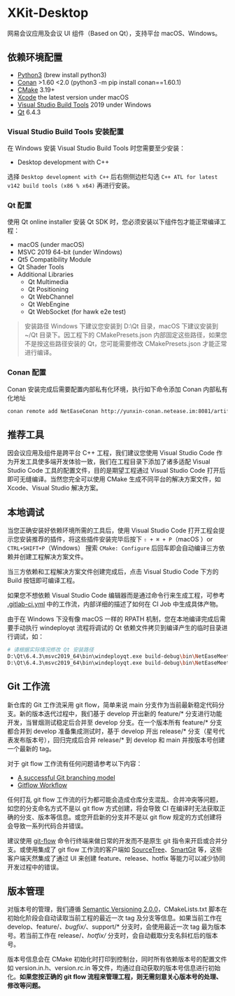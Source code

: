# XKit-Desktop

网易会议应用及会议 UI 组件（Based on Qt），支持平台 macOS、Windows。

## 依赖环境配置

 - [Python3](https://www.python.org/downloads/) (brew install python3)
 - [Conan](https://conan.io/downloads.html) >1.60 <2.0 (python3 -m pip install conan==1.60.1)
 - [CMake](https://cmake.org/download/) 3.19+
 - [Xcode](https://developer.apple.com/xcode/) the latest version under macOS
 - [Visual Studio Build Tools](https://visualstudio.microsoft.com/zh-hans/vs/older-downloads/) 2019 under Windows
 - [Qt](http://mirrors.ustc.edu.cn/qtproject/archive/online_installers/4.6/) 6.4.3

### Visual Studio Build Tools 安装配置

在 Windows 安装 Visual Studio Build Tools 时您需要至少安装：

 - Desktop development with C++

选择 `Desktop development with C++` 后右侧侧边栏勾选 `C++ ATL for latest v142 build tools (x86 % x64)` 再进行安装。

### Qt 配置

使用 Qt online installer 安装 Qt SDK 时，您必须安装以下组件包才能正常编译工程：

 - macOS (under macOS)
 - MSVC 2019 64-bit (under Windows)
 - Qt5 Compatibility Module
 - Qt Shader Tools
 - Additional Libraries
    - Qt Multimedia
    - Qt Positioning
    - Qt WebChannel
    - Qt WebEngine
    - Qt WebSocket (for hawk e2e test)

 > 安装路径 Windows 下建议您安装到 D:\Qt 目录，macOS 下建议安装到 ~/Qt 目录下。因工程下的 CMakePresets.json 内部固定这些路径，如果您不是按这些路径安装的 Qt，您可能需要修改 CMakePresets.json 才能正常进行编译。

### Conan 配置

Conan 安装完成后需要配置内部私有化环境，执行如下命令添加 Conan 内部私有化地址

```bash
conan remote add NetEaseConan http://yunxin-conan.netease.im:8081/artifactory/api/conan/NetEaseConan
```

## 推荐工具

因会议应用及组件是跨平台 C++ 工程，我们建议您使用 Visual Studio Code 作为开发工具使多端开发体验一致，我们在工程目录下添加了诸多适配 Visual Studio Code 工具的配置文件，目的是期望工程通过 Visual Studio Code 打开后即可无缝编译。当然您完全可以使用 CMake 生成不同平台的解决方案文件，如 Xcode、Visual Studio 解决方案。

## 本地调试

当您正确安装好依赖环境所需的工具后，使用 Visual Studio Code 打开工程会提示您安装推荐的插件，将这些插件安装完毕后按下 `⇧ + ⌘ + P`（macOS ）or `CTRL+SHIFT+P`（Windows） 搜索 `CMake: Configure` 后回车即会自动编译三方依赖并创建工程解决方案文件。

当三方依赖和工程解决方案文件创建完成后，点击 Visual Studio Code 下方的 Build 按钮即可编译工程。

如果您不想依赖 Visual Studio Code 编辑器而是通过命令行来生成工程，可参考 [.gitlab-ci.yml](.gitlab-ci.yml) 中的工作流，内部详细的描述了如何在 CI Job 中生成具体产物。

由于在 Windows 下没有像 macOS 一样的 RPATH 机制，您在本地编译完成后需要手动执行 windeployqt 流程将调试的 Qt 依赖文件拷贝到编译产生的临时目录进行调试，如：

```bash
# 请根据实际情况修改 Qt 安装路径
D:\Qt\6.4.3\msvc2019_64\bin\windeployqt.exe build-debug\bin\NetEaseMeetingClient.exe -qmldir=meeting\meeting-ui-sdk\qml
D:\Qt\6.4.3\msvc2019_64\bin\windeployqt.exe build-debug\bin\NetEaseMeeting.exe -qmldir=meeting\meeting-app\qml
```

## Git 工作流

新仓库的 Git 工作流采用 git flow，简单来说 main 分支作为当前最新稳定代码分支。新的版本迭代过程中，我们基于 develop 开出新的 feature/* 分支进行功能开发，当冒烟测试稳定后合并至 develop 分支。在一个版本所有 feature/* 分支都合并到 develop 准备集成测试时，基于 develop 开出 release/* 分支（星号代表发布版本号），回归完成后合并 release/* 到 develop 和 main 并按版本号创建一个最新的 tag。

对于 git flow 工作流有任何问题请参考以下内容：

 - [A successful Git branching model](https://nvie.com/posts/a-successful-git-branching-model/)
 - [Gitflow Workflow](https://www.atlassian.com/git/tutorials/comparing-workflows/gitflow-workflow)

任何打乱 git flow 工作流的行为都可能会造成仓库分支混乱、合并冲突等问题，如您的分支命名方式不是以 git flow 方式创建，将会导致 CI 在编译时无法获取正确的分支、版本等信息。或您开启新的分支并不是以 git flow 规定的方式创建将会导致一系列代码合并错误。

建议使用 [git-flow](https://github.com/nvie/gitflow) 命令行终端来做日常的开发而不是原生 git 指令来开启或合并分支。或使用集成了 git flow 工作流的客户端如 [SourceTree](https://www.sourcetreeapp.com/)、[SmartGit](https://www.syntevo.com/smartgit/) 等，这些客户端天然集成了通过 UI 来创建 feature、release、hotfix 等能力可以减少协同开发过程中的错误。

## 版本管理

对版本号的管理，我们遵循 [Semantic Versioning 2.0.0](https://semver.org/lang/zh-CN/)，CMakeLists.txt 脚本在初始化阶段会自动读取当前工程的最近一次 tag 及分支等信息。如果当前工作在 develop、feature/*、bugfix/*、support/* 分支时，会使用最近一次 tag 最为版本号。若当前工作在 release/*、hotfix/* 分支时，会自动截取分支名斜杠后的版本号。

版本号信息会在 CMake 初始化时打印到控制台，同时所有依赖版本号的配置文件如 version.in.h、version.rc.in 等文件，均通过自动获取的版本号信息进行初始化。**如果您按正确的 git flow 流程来管理工程，则无需刻意关心版本号的处理、修改等问题。**

